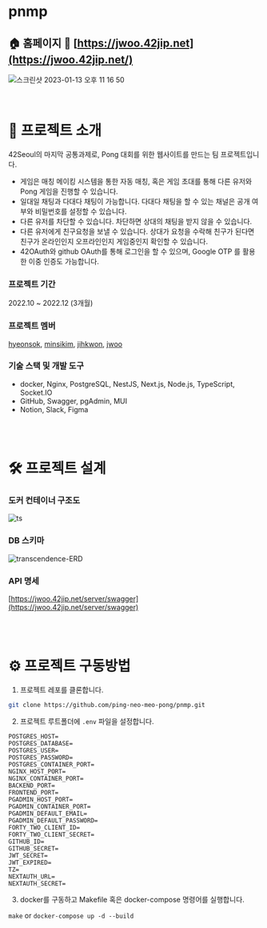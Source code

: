 # pnmp

## 🏠 홈페이지 🔗 [https://jwoo.42jip.net](https://jwoo.42jip.net/)

![스크린샷 2023-01-13 오후 11 16 50](https://user-images.githubusercontent.com/74581396/212340776-abd8cdf2-3cbd-4029-85c0-3f2b451afff0.png)

<br>

# 🏓 프로젝트 소개

42Seoul의 마지막 공통과제로, Pong 대회를 위한 웹사이트를 만드는 팀 프로젝트입니다.
- 게임은 매칭 메이킹 시스템을 통한 자동 매칭, 혹은 게임 초대를 통해 다른 유저와 Pong 게임을 진행할 수 있습니다.
- 일대일 채팅과 다대다 채팅이 가능합니다. 다대다 채팅을 할 수 있는 채널은 공개 여부와 비밀번호를 설정할 수 있습니다.
- 다른 유저를 차단할 수 있습니다. 차단하면 상대의 채팅을 받지 않을 수 있습니다.
- 다른 유저에게 친구요청을 보낼 수 있습니다. 상대가 요청을 수락해 친구가 된다면 친구가 온라인인지 오프라인인지 게임중인지 확인할 수 있습니다.
- 42OAuth와 github OAuth를 통해 로그인을 할 수 있으며, Google OTP 를 활용한 이중 인증도 가능합니다.

### 프로젝트 기간
2022.10 ~ 2022.12 (3개월)

### 프로젝트 멤버

[hyeonsok](https://github.com/kimhxsong), [minsikim](https://github.com/minsikim-42), [jihkwon](https://github.com/kjh6b6a68), [jwoo](https://github.com/Jiwon-Woo)

### 기술 스택 및 개발 도구

- docker, Nginx, PostgreSQL, NestJS, Next.js, Node.js, TypeScript, Socket.IO 
- GitHub, Swagger, pgAdmin, MUI
- Notion, Slack, Figma

<br><br>

# 🛠 프로젝트 설계

### 도커 컨테이너 구조도

![ts](https://user-images.githubusercontent.com/74581396/212341683-a1db8638-e6fc-4f79-bc86-1291e6675143.png)

### DB 스키마
![transcendence-ERD](https://user-images.githubusercontent.com/74581396/212341558-0a33c04e-a893-4cb0-a0e9-59d33b6292ba.png)

### API 명세
[https://jwoo.42jip.net/server/swagger](https://jwoo.42jip.net/server/swagger)

<br><br>

# ⚙️ 프로젝트 구동방법
1. 프로젝트 레포를 클론합니다.
```sh
git clone https://github.com/ping-neo-meo-pong/pnmp.git
```
2. 프로젝트 루트폴더에 `.env` 파일을 설정합니다.
```
POSTGRES_HOST=
POSTGRES_DATABASE=
POSTGRES_USER=
POSTGRES_PASSWORD=
POSTGRES_CONTAINER_PORT=
NGINX_HOST_PORT=
NGINX_CONTAINER_PORT=
BACKEND_PORT=
FRONTEND_PORT=
PGADMIN_HOST_PORT=
PGADMIN_CONTAINER_PORT=
PGADMIN_DEFAULT_EMAIL=
PGADMIN_DEFAULT_PASSWORD=
FORTY_TWO_CLIENT_ID=
FORTY_TWO_CLIENT_SECRET=
GITHUB_ID=
GITHUB_SECRET=
JWT_SECRET=
JWT_EXPIRED=
TZ=
NEXTAUTH_URL=
NEXTAUTH_SECRET=
```
3. docker를 구동하고 Makefile 혹은 docker-compose 명령어를 실행합니다.

`make` or `docker-compose up -d --build`
